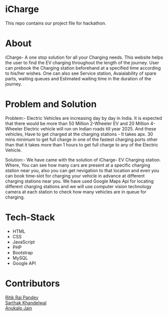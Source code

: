 # iCharge
This repo contains our project file for hackathon.

# About
iCharge- A one stop solution for all your Charging needs.
This website helps the user to find the EV charging throughout the length of the journey.
User can prebook the Charging station beforehand at a specified time according to his/her wishes.
One can also see Service station, Avaialability of spare parts, waiting queues and Estimated waiting time in the duration of the journey.

# Problem and Solution

Problem:- Electric Vehicles are increasing day by day in India. It is expected that there would be more than 50 Million 2-Wheeler EV and 20 Million 4-Wheeler Electric vehicle will run on Indian roads till year 2025. And these vehicles, Have to get charged at the charging stations - It takes apx. 30 mins minimum to get full charge in one of the fastest charging ports other than that it takes more than 1 hours to get full charge to any of the Electric Vehicle.

Solution:- We have came with the solution of iCharge- EV Charging station. Where, You can see how many cars are present at a specific charging station near you, also you can get nevigation to that location and even you can book time-slot for charging your vehicle in advance at different charging stations near you. We have used Google Maps Api for locating different charging stations and we will use computer vision technology camera at each station to check how many vehicles are in queue for charging.

# Tech-Stack
- HTML
- CSS
- JavaScript
- PHP
- Bootstrap
- MySQL
- Google API

# Contributors
[Ritik Raj Pandey](https://github.com/rithikrajyt)<br>
[Sarthak Khandelwal](https://github.com/skk401)<br>
[Anukalp Jain](https://github.com/anukalp1723)
